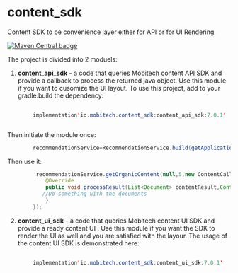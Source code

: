 # content_sdk

Content SDK to be convenience layer either for API or for UI Rendering.

<a href="https://mvnrepository.com/artifact/io.mobitech.content/content_api_sdk"><img alt="Maven Central badge" src="https://img.shields.io/badge/maven--central-v4.3.2-blue"></a>

The project is divided into 2 moduels:

1. __content_api_sdk__ - a code that queries Mobitech content API SDK and provide a callback to
   process the returned java object. Use this module if you want to cusomize the UI layout. To use
   this project, add to your gradle.build the dependency:

```java
     
        implementation'io.mobitech.content_sdk:content_api_sdk:7.0.1'



```

Then initiate the module once:

```java
        recommendationService=RecommendationService.build(getApplicationContext(),getBaseContext().getString(R.string.MOBITECH_CONTENT_PUBLISHER_API_KEY),advertId);
```

Then use it:

```java
         recommendationService.getOrganicContent(null,5,new ContentCallback<List<Document>>(){
            @Override
            public void processResult(List<Document> contentResult,Context context){
           //Do something with the documents
            }
        });
```

2. __content_ui_sdk__ - a code that queries Mobitech content UI SDK and provide a ready content UI .
   Use this module if you want the SDK to render the UI as well and you are satisfied with the
   layour. The usage of the content UI SDK is demonstrated here:

```java
      
        implementation'io.mobitech.content_sdk:content_ui_sdk:7.0.1'
        

```

